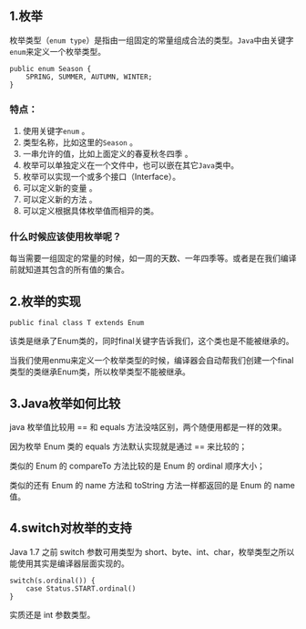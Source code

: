 ## 1.枚举

枚举类型（`enum type`）是指由一组固定的常量组成合法的类型。`Java`中由关键字`enum`来定义一个枚举类型。

```
public enum Season {
    SPRING, SUMMER, AUTUMN, WINTER;
}
```

### 特点：

1. 使用关键字`enum` 。
2. 类型名称，比如这里的`Season` 。
3. 一串允许的值，比如上面定义的春夏秋冬四季 。
4. 枚举可以单独定义在一个文件中，也可以嵌在其它`Java`类中。
5. 枚举可以实现一个或多个接口（Interface）。
6. 可以定义新的变量 。
7. 可以定义新的方法 。
8. 可以定义根据具体枚举值而相异的类。

### 什么时候应该使用枚举呢？

每当需要一组固定的常量的时候，如一周的天数、一年四季等。或者是在我们编译前就知道其包含的所有值的集合。

## 2.枚举的实现

```
public final class T extends Enum
```

该类是继承了Enum类的，同时final关键字告诉我们，这个类也是不能被继承的。

当我们使用enmu来定义一个枚举类型的时候，编译器会自动帮我们创建一个final类型的类继承Enum类，所以枚举类型不能被继承。

## 3.Java枚举如何比较

java 枚举值比较用 == 和 equals 方法没啥区别，两个随便用都是一样的效果。

因为枚举 Enum 类的 equals 方法默认实现就是通过 == 来比较的；

类似的 Enum 的 compareTo 方法比较的是 Enum 的 ordinal 顺序大小；

类似的还有 Enum 的 name 方法和 toString 方法一样都返回的是 Enum 的 name 值。

## 4.switch对枚举的支持

Java 1.7 之前 switch 参数可用类型为 short、byte、int、char，枚举类型之所以能使用其实是编译器层面实现的。

```
switch(s.ordinal()) { 
    case Status.START.ordinal() 
}
```

实质还是 int 参数类型。

